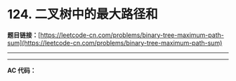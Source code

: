 # 124. 二叉树中的最大路径和

**题目链接：**[https://leetcode-cn.com/problems/binary-tree-maximum-path-sum](https://leetcode-cn.com/problems/binary-tree-maximum-path-sum)

---

<Cards card="leetcode_124_binary-tree-maximum-path-sum"></Cards>

---

**AC 代码：**

```java

```